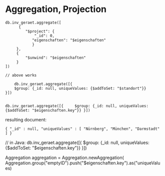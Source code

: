 Aggregation, Projection
=======================

```
db.inv_geraet.aggregate([
      {
         "$project": {
             "_id": 0,
            "eigenschaften": "$eigenschaften"
			}
     },
	 {
         "$unwind": "$eigenschaften"
     }
])
```

	 
	// above works 
	
	
```
	db.inv_geraet.aggregate([{
    $group: {_id: null, uniqueValues: {$addToSet: "$standort"}}
}])
```
```

db.inv_geraet.aggregate([{     $group: {_id: null, uniqueValues: {$addToSet: "$eigenschaften.key"}} }])

```

resulting document:

`{ "_id" : null, "uniqueValues" : [ "Nürnberg", "München", "Darmstadt" ] }`
	


// in Java:
db.inv_geraet.aggregate([{     $group: {_id: null, uniqueValues: {$addToSet: "$eigenschaften.key"}} }])

Aggregation aggregation = Aggregation.newAggregation(
	Aggregation.group("emptyID").push("$eigenschaften.key").as("uniqueValues)